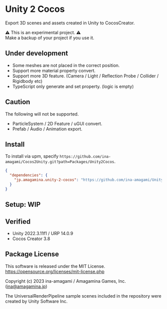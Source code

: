 # Unity 2 Cocos

Export 3D scenes and assets created in Unity to CocosCreator.

⚠️ This is an experimental project. ⚠️  
Make a backup of your project if you use it.

## Under development

- Some meshes are not placed in the correct position.
- Support more material property convert.
- Support more 3D feature. (Camera / Light / Reflection Probe / Collider / Rigidbody etc)
- TypeScript only generate and set property. (logic is empty)

## Caution

The following will not be supported.

- ParticleSystem / 2D Feature / uGUI convert.
- Prefab / Audio / Animation export.

## Install

To install via upm, specify `https://github.com/ina-amagami/Cocos2Unity.git?path=Packages/Unity2Cocos`.

```manifest.json
{
  "dependencies": {
    "jp.amagamina.unity-2-cocos": "https://github.com/ina-amagami/Unity2Cocos.git?path=Packages/Unity2Cocos",
  }
}
```

## Setup: WIP

## Verified

- Unity 2022.3.11f1 / URP 14.0.9
- Cocos Creator 3.8

## Package License

This software is released under the MIT License.
https://opensource.org/licenses/mit-license.php

Copyright (c) 2023 ina-amagami / Amagamina Games, Inc. (ina@amagamina.jp)

The UniversalRenderPipeline sample scenes included in the repository were created by Unity Software Inc.
